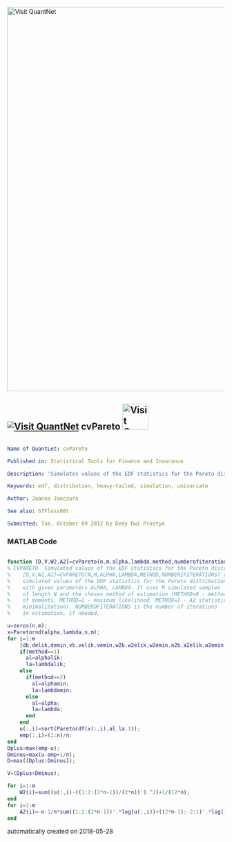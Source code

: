 [<img src="https://github.com/QuantLet/Styleguide-and-FAQ/blob/master/pictures/banner.png" width="888" alt="Visit QuantNet">](http://quantlet.de/)

## [<img src="https://github.com/QuantLet/Styleguide-and-FAQ/blob/master/pictures/qloqo.png" alt="Visit QuantNet">](http://quantlet.de/) **cvPareto** [<img src="https://github.com/QuantLet/Styleguide-and-FAQ/blob/master/pictures/QN2.png" width="60" alt="Visit QuantNet 2.0">](http://quantlet.de/)

```yaml

Name of QuantLet: cvPareto

Published in: Statistical Tools for Finance and Insurance

Description: 'Simulates values of the EDF statistics for the Pareto distribution with given parameters ALPHA, LAMBDA. Required by STFloss08t.'

Keywords: edf, distribution, heavy-tailed, simulation, univariate

Author: Joanna Janczura

See also: STFloss08t

Submitted: Tue, October 09 2012 by Dedy Dwi Prastyo
```

### MATLAB Code
```matlab

function [D,V,W2,A2]=cvPareto(n,m,alpha,lambda,method,numberofiterations) 
% CVPARETO  Simulated values of the EDF statistics for the Pareto distribution.
%    [D,V,W2,A2]=CVPARETO(N,M,ALPHA,LAMBDA,METHOD,NUMBERIFITERATIONS) returns 
%    simulated values of the EDF statistics for the Pareto distribution 
%    with given parameters ALPHA, LAMBDA. It uses M simulated samples 
%    of length N and the chosen method of estimation (METHOD=0 - method
%    of moments, METHOD=1 - maximum likelihood, METHOD=2 - A2 statistic 
%    minimalization). NUMBEROFITERATIONS is the number of iterations
%    in estimation, if needed.

u=zeros(n,m);
x=Paretornd(alpha,lambda,n,m);
for i=1:m
    [db,delik,demin,vb,velik,vemin,w2b,w2elik,w2emin,a2b,a2elik,a2emin,alpha,lambda,alphalik,lambdalik,alphamin,lambdamin,caution]=estPareto(x(:,i),method,numberofiterations);
    if(method==1)
      al=alphalik;
      la=lambdalik;
    else 
      if(method==2)
        al=alphamin;
        la=lambdamin;
      else
        al=alpha;
        la=lambda;
      end
    end
    u(:,i)=sort(Paretocdf(x(:,i),al,la,1));
    emp(:,i)=(1:n)/n;
end
Dplus=max(emp-u);
Dminus=max(u-emp+1/n);
D=max([Dplus;Dminus]);

V=(Dplus+Dminus);

for i=1:m
    W2(i)=sum((u(:,i)-((1:2:(2*n-1))/(2*n))').^2)+1/(12*n);
end
for i=1:m
    A2(i)=-n-1/n*sum((1:2:(2*n-1))'.*log(u(:,i))+((2*n-1):-2:1)'.*log(1-u(:,i)));
end
```

automatically created on 2018-05-28